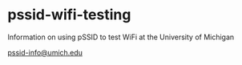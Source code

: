 # pssid-wifi-testing
Information on using pSSID to test WiFi at the University of Michigan

<pssid-info@umich.edu>
